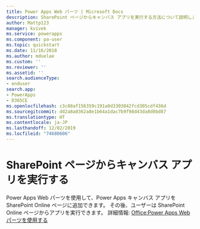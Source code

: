 ```yaml
---
title: Power Apps Web パーツ | Microsoft Docs
description: SharePoint ページからキャンバス アプリを実行する方法について説明します。
author: Mattp123
manager: kvivek
ms.service: powerapps
ms.component: pa-user
ms.topic: quickstart
ms.date: 11/16/2018
ms.author: mduelae
ms.custom: ''
ms.reviewer: ''
ms.assetid: ''
search.audienceType:
- enduser
search.app:
- PowerApps
- D365CE
ms.openlocfilehash: c3c88af156359c191a8d3303042fcd305cdf436d
ms.sourcegitcommit: dd2a8a0362a8e1b64a1dac7b9f98d43da8d0bd87
ms.translationtype: HT
ms.contentlocale: ja-JP
ms.lasthandoff: 12/02/2019
ms.locfileid: "74680606"
---
```

# <a name="run-a-canvas-app-from-a-sharepoint-page"></a>SharePoint ページからキャンバス アプリを実行する

Power Apps Web パーツを使用して、Power Apps キャンバス アプリを SharePoint Online ページに追加できます。 その後、ユーザーは SharePoint Online ページからアプリを実行できます。 詳細情報: [Office:Power Apps Web パーツを使用する](https://support.office.com/article/use-the-powerapps-web-part-6285f05e-e441-408a-99d7-aa688195cd1c?ui=en-US&rs=en-US&ad=US)
